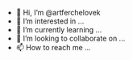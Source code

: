 - 👋 Hi, I’m @artferchelovek
- 👀 I’m interested in ...
- 🌱 I’m currently learning ...
- 💞️ I’m looking to collaborate on ...
- 📫 How to reach me ...

<!---
artferchelovek/artferchelovek is a ✨ special ✨ repository because its `README.md` (this file) appears on your GitHub profile.
You can click the Preview link to take a look at your changes.
--->
